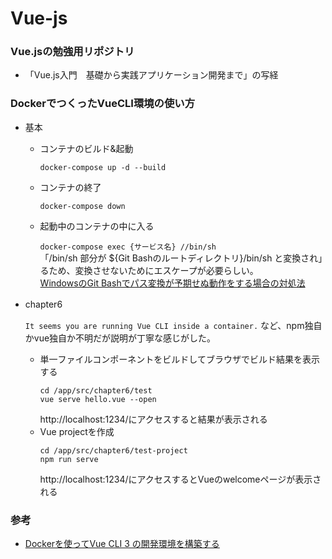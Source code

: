 # Vue-js
### Vue.jsの勉強用リポジトリ

- 「Vue.js入門　基礎から実践アプリケーション開発まで」の写経

### DockerでつくったVueCLI環境の使い方
- 基本
    - コンテナのビルド&起動　　

        ```docker-compose up -d --build```
    
    - コンテナの終了　　
    
        ```docker-compose down```
    
    - 起動中のコンテナの中に入る  
    
        ```docker-compose exec {サービス名} //bin/sh```  
        「/bin/sh 部分が ${Git Bashのルートディレクトリ}/bin/sh と変換され」るため、変換させないためにエスケープが必要らしい。  
        [WindowsのGit Bashでパス変換が予期せぬ動作をする場合の対処法](https://qiita.com/nannany_tis/items/52c471d7b13bff9b285e#例1-起動中のコンテナの中身をみようとして失敗)

- chapter6　　　　

     `It seems you are running Vue CLI inside a container.` など、npm独自かvue独自か不明だが説明が丁寧な感じがした。
    - 単一ファイルコンポーネントをビルドしてブラウザでビルド結果を表示する
        ```
        cd /app/src/chapter6/test
        vue serve hello.vue --open
        ```
        http://localhost:1234/にアクセスすると結果が表示される
    - Vue projectを作成
        ```
        cd /app/src/chapter6/test-project
        npm run serve
        ```
        http://localhost:1234/にアクセスするとVueのwelcomeページが表示される

### 参考
- [Dockerを使ってVue CLI 3 の開発環境を構築する](https://qiita.com/satokibi/items/189945f984e5e53117ea)
